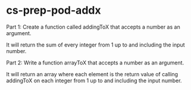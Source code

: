 # cs-prep-pod-addx

Part 1:
Create a function called addingToX that accepts a number as an argument.

It will return the sum of every integer from 1 up to and including the input number.

Part 2:
Write a function arrayToX that accepts a number as an argument.

It will return an array where each element is the return value of calling addingToX on each integer from 1 up to and including the input number.
